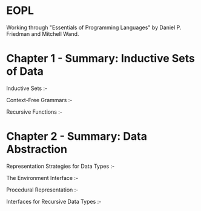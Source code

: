 EOPL
====

Working through "Essentials of Programming Languages" by Daniel P. Friedman and Mitchell Wand.

Chapter 1 - Summary: Inductive Sets of Data
===========================================
Inductive Sets :-

Context-Free Grammars :-

Recursive Functions :- 

Chapter 2 - Summary: Data Abstraction
=====================================

Representation Strategies for Data Types :-

The Environment Interface :-

Procedural Representation :-

Interfaces for Recursive Data Types :-
